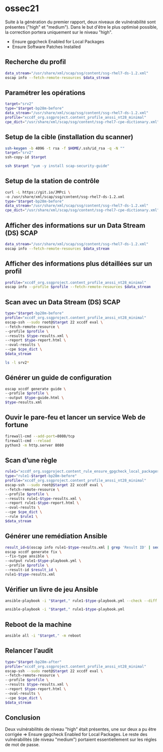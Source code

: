 # ossec21
Suite à la génération du premier rapport, deux niveaux de vulnérabilité sont présentes ("high" et "medium"). Dans le but d'être le plus optimisé possible, la correction portera uniquement sur le niveau "high".

- Ensure gpgcheck Enabled for Local Packages
- Ensure Software Patches Installed
## Recherche du profil
```bash
data_stream="/usr/share/xml/scap/ssg/content/ssg-rhel7-ds-1.2.xml"
oscap info --fetch-remote-resources $data_stream
```
## Paramétrer les opérations
```bash
target="srv2"
type="$target-bp28m-before"
data_stream="/usr/share/xml/scap/ssg/content/ssg-rhel7-ds-1.2.xml"
profile="xccdf_org.ssgproject.content_profile_anssi_nt28_minimal"
cpe_dict="/usr/share/xml/scap/ssg/content/ssg-rhel7-cpe-dictionary.xml"
```
## Setup de la cible (installation du scanner)
```bash
ssh-keygen -b 4096 -t rsa -f $HOME/.ssh/id_rsa -q -N ""
target="srv2"
ssh-copy-id $target

ssh $target "yum -y install scap-security-guide"
```
## Setup de la station de contrôle
```bash
curl -L https://git.io/JMPci \
-o /usr/share/xml/scap/ssg/content/ssg-rhel7-ds-1.2.xml
type="$target-bp28m-before"
data_stream="/usr/share/xml/scap/ssg/content/ssg-rhel7-ds-1.2.xml"
cpe_dict="/usr/share/xml/scap/ssg/content/ssg-rhel7-cpe-dictionary.xml"
```
## Afficher des informations sur un Data Stream (DS) SCAP
```bash
data_stream="/usr/share/xml/scap/ssg/content/ssg-rhel7-ds-1.2.xml"
oscap info --fetch-remote-resources $data_stream
```
## Afficher des informations plus détaillées sur un profil
```bash
profile="xccdf_org.ssgproject.content_profile_anssi_nt28_minimal"
oscap info --profile $profile --fetch-remote-resources $data_stream
```
## Scan avec un Data Stream (DS) SCAP
```bash
type="$target-bp28m-before"
profile="xccdf_org.ssgproject.content_profile_anssi_nt28_minimal"
oscap-ssh --sudo root@$target 22 xccdf eval \
--fetch-remote-resource \
--profile $profile \
--results $type-results.xml \
--report $type-report.html \
--oval-results \
--cpe $cpe_dict \
$data_stream

ls -l srv2*
```
## Générer un guide de configuration
```bash
oscap xccdf generate guide \
--profile $profile \
--output $type-guide.html \
$type-results.xml
```
## Ouvir le pare-feu et lancer un service Web de fortune
```bash
firewall-cmd --add-port=8080/tcp
firewall-cmd --reload
python3 -m http.server 8080
```
## Scan d’une règle
```bash
rule1="xccdf_org.ssgproject.content_rule_ensure_gpgcheck_local_packages"
type="rule1-$target-bp28m-before"
profile="xccdf_org.ssgproject.content_profile_anssi_nt28_minimal"
oscap-ssh --sudo root@$target 22 xccdf eval \
--fetch-remote-resource \
--profile $profile \
--results rule1-$type-results.xml \
--report rule1-$type-report.html \
--oval-results \
--cpe $cpe_dict \
--rule $rule1 \
$data_stream
```
## Générer une remédiation Ansible
```bash
result_id=$(oscap info rule1-$type-results.xml | grep 'Result ID' | sed 's/[[:blank:]]Result ID: //')
oscap xccdf generate fix \
--fix-type ansible \
--output rule1-$type-playbook.yml \
--profile $profile \
--result-id $result_id \
rule1-$type-results.xml
```
## Vérifier un livre de jeu Ansible
```bash
ansible-playbook -i "$target," rule1-$type-playbook.yml --check --diff

ansible-playbook -i "$target," rule1-$type-playbook.yml
```
## Reboot de la machine
```bash
ansible all -i "$target," -m reboot
```
## Relancer l’audit
```bash
type="$target-bp28m-after"
profile="xccdf_org.ssgproject.content_profile_anssi_nt28_minimal"
oscap-ssh --sudo root@$target 22 xccdf eval \
--fetch-remote-resource \
--profile $profile \
--results $type-results.xml \
--report $type-report.html \
--oval-results \
--cpe $cpe_dict \
$data_stream
```
## Conclusion
Deux vulnérabilités de niveau "high" était présentes, une sur deux a pu être corrigée => Ensure gpgcheck Enabled for Local Packages. Le reste des vulnérabilités (de niveau "medium") portaient essentiellement sur les régles de mot de passe.
